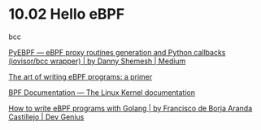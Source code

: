 # 10.02 Hello eBPF

bcc 

[PyEBPF — eBPF proxy routines generation and Python callbacks (iovisor/bcc wrapper) | by Danny Shemesh | Medium](https://medium.com/@dany74q/pyebpf-ebpf-proxy-routines-generation-and-python-callbacks-iovisor-bcc-wrapper-42d6cf558be4)

[The art of writing eBPF programs: a primer](https://sysdig.com/blog/the-art-of-writing-ebpf-programs-a-primer/)

[BPF Documentation — The Linux Kernel documentation](https://docs.kernel.org/bpf/index.html)

[How to write eBPF programs with Golang | by Francisco de Borja Aranda Castillejo | Dev Genius](https://blog.devgenius.io/how-to-write-ebpf-programs-with-golang-933d58fc5dba)
